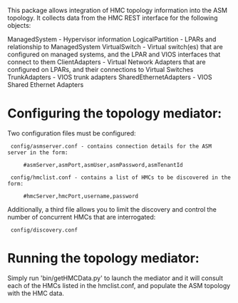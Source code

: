 This package allows integration of HMC topology information into the ASM topology. It 
collects data from the HMC REST interface for the following objects:

ManagedSystem - Hypervisor information
LogicalPartition - LPARs and relationship to ManagedSystem
VirtualSwitch - Virtual switch(es) that are configured on managed systems, and the LPAR
                and VIOS interfaces that connect to them
ClientAdapters - Virtual Network Adapters that are configured on LPARs, and their
                 connections to Virtual Switches
TrunkAdapters - VIOS trunk adapters
SharedEthernetAdapters - VIOS Shared Ethernet Adapters


Configuring the topology mediator:
=================================

Two configuration files must be configured:

     config/asmserver.conf - contains connection details for the ASM server in the form:
	
         #asmServer,asmPort,asmUser,asmPassword,asmTenantId

     config/hmclist.conf - contains a list of HMCs to be discovered in the form:

         #hmcServer,hmcPort,username,password

Additionally, a third file allows you to limit the discovery and control the number of
concurrent HMCs that are interrogated:

     config/discovery.conf

Running the topology mediator:
=============================

Simply run 'bin/getHMCData.py' to launch the mediator and it will consult each of the
HMCs listed in the hmclist.conf, and populate the ASM topology with the HMC data.


